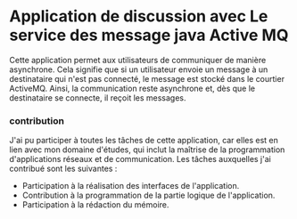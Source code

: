 # Application de discussion avec Le service des message java  Active MQ

Cette application permet aux utilisateurs de communiquer de manière asynchrone. Cela signifie que si un utilisateur envoie un message à un destinataire qui n'est pas connecté, le message est stocké dans le courtier ActiveMQ. Ainsi, la communication reste asynchrone et, dès que le destinataire se connecte, il reçoit les messages.

### contribution
J'ai pu participer à toutes les tâches de cette application, car elles est en lien avec mon domaine d'études, qui inclut la maîtrise de la programmation d'applications réseaux et de communication. Les tâches auxquelles j'ai contribué sont les suivantes :
+ Participation à la réalisation des interfaces de l'application.
+ Contribution à la programmation de la partie logique de l'application.
+ Participation à la rédaction du mémoire.
